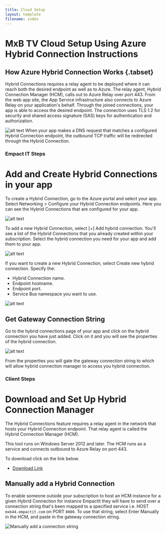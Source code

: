 ```yaml
---
title: Cloud Setup
layout: template
filename: index
---
```

# MxB TV Cloud Setup Using Azure Hybrid Connection Instructions

## How Azure Hybrid Connection Works {.tabset}

Hybrid Connections requires a relay agent to be deployed where it can reach both the desired endpoint as well as to Azure.
The relay agent, Hybrid Connection Manager (HCM), calls out to Azure Relay over port 443.
From the web app site, the App Service infrastructure also connects to Azure Relay on your application's behalf.
Through the joined connections, your app is able to access the desired endpoint.
The connection uses TLS 1.2 for security and shared access signature (SAS) keys for authentication and authorization.

![alt text](https://docs.microsoft.com/en-us/azure/app-service/media/app-service-hybrid-connections/hybridconn-connectiondiagram.png)
When your app makes a DNS request that matches a configured Hybrid Connection endpoint, the outbound TCP traffic will be redirected
through the Hybrid Connection.

### Empact IT Steps

# Add and Create Hybrid Connections in your app

To create a Hybrid Connection, go to the Azure portal and select your app.
Select Networking > Configure your Hybrid Connection endpoints. Here you can see the Hybrid Connections that are configured for your app.

![alt text](https://docs.microsoft.com/en-us/azure/app-service/media/app-service-hybrid-connections/hybridconn-portal.png)

To add a new Hybrid Connection, select [+] Add hybrid connection. You'll see a list of the Hybrid Connections that you already created within your subscription.
Select the hybrid connection you need for your app and add them to your app.

![alt text](https://docs.microsoft.com/en-us/azure/app-service/media/app-service-hybrid-connections/hybridconn-addhc.png)

If you want to create a new Hybrid Connection, select Create new hybrid connection. Specify the:

* Hybrid Connection name.
* Endpoint hostname.
* Endpoint port.
* Service Bus namespace you want to use.

![alt text](https://docs.microsoft.com/en-us/azure/app-service/media/app-service-hybrid-connections/hybridconn-createhc.png)

## Get Gateway Connection String

Go to the hybrid connections page of your app and click on the hybrid connection you have just added.
Click on it and you will see the properties of the  hybrid connection.

![alt text](https://docs.microsoft.com/en-us/azure/app-service/media/app-service-hybrid-connections/hybridconn-properties.png)

From the properties you will gate the gateway connection string to which will allow hybrid connection manager to access you hybrid connection.

### Client Steps

# Download and Set Up Hybrid Connection Manager
The Hybrid Connections feature requires a relay agent in the network that hosts your Hybrid Connection endpoint. That relay agent is called the Hybrid Connection Manager (HCM).

This tool runs on Windows Server 2012 and later. The HCM runs as a service and connects outbound to Azure Relay on port 443.

To download click on the link below.

* [Download Link](https://download.microsoft.com/download/0/E/4/0E48D57B-C563-4877-8ACB-CB740C7C6A78/HybridConnectionManager.msi)

## Manually add a Hybrid Connection
To enable someone outside your subscription to host an HCM instance for a given Hybrid Connection for instance Empactit they will have to send over a connection string that's been mapped to a specified service i.e. HOST `mxb44.empactit.com` on PORT `8080`. To use that string, select Enter Manually in the HCM, and paste in the gateway connection string.

![Manually add a connection string](https://docs.microsoft.com/en-us/azure/app-service/media/app-service-hybrid-connections/hybridconn-manual.png)
